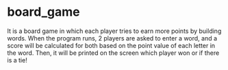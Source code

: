 # board_game

It is a board game in which each player tries to earn more points by building words. When the program runs, 2 players are asked to enter a word, and a score will be calculated for both based on the point value of each letter in the word. Then, it will be printed on the screen which player won or if there is a tie!
